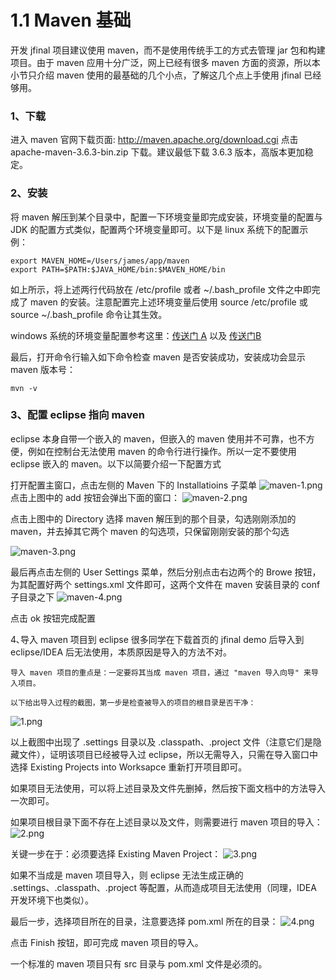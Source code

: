 # 1.1 Maven 基础
开发 jfinal 项目建议使用 maven，而不是使用传统手工的方式去管理 jar 包和构建项目。由于 maven 应用十分广泛，网上已经有很多 maven 方面的资源，所以本小节只介绍 maven 使用的最基础的几个小点，了解这几个点上手使用 jfinal 已经够用。

### 1、下载
   进入 maven 官网下载页面: http://maven.apache.org/download.cgi  点击 apache-maven-3.6.3-bin.zip 下载。建议最低下载 3.6.3 版本，高版本更加稳定。

### 2、安装
   将 maven 解压到某个目录中，配置一下环境变量即完成安装，环境变量的配置与 JDK 的配置方式类似，配置两个环境变量即可。以下是 linux 系统下的配置示例：
```
export MAVEN_HOME=/Users/james/app/maven
export PATH=$PATH:$JAVA_HOME/bin:$MAVEN_HOME/bin
```

如上所示，将上述两行代码放在 /etc/profile 或者 ~/.bash_profile 文件之中即完成了 maven 的安装。注意配置完上述环境变量后使用 source /etc/profile 或 source ~/.bash_profile 命令让其生效。

windows 系统的环境变量配置参考这里：[传送门 A](https://jingyan.baidu.com/article/ae97a646026306bbfd461dd6.html)  以及 
    [传送门B](https://jingyan.baidu.com/article/4f7d5712fb49321a201927bd.html)

最后，打开命令行输入如下命令检查 maven 是否安装成功，安装成功会显示 maven 版本号：
```
mvn -v
```

### 3、配置 eclipse 指向 maven
eclipse 本身自带一个嵌入的 maven，但嵌入的 maven 使用并不可靠，也不方便，例如在控制台无法使用 maven 的命令行进行操作。所以一定不要使用 eclipse 嵌入的 maven。以下以简要介绍一下配置方式


打开配置主窗口，点击左侧的 Maven 下的 Installatioins 子菜单
![maven-1.png](/1.1/1_20181130114319.png)
点击上图中的 add 按钮会弹出下面的窗口：
![maven-2.png](/1.1/1_20181130114543.png)




点击上图中的 Directory 选择 maven 解压到的那个目录，勾选刚刚添加的 maven，并去掉其它两个 maven 的勾选项，只保留刚刚安装的那个勾选

![maven-3.png](/1.1/1_20181130114659.png)



最后再点击左侧的 User Settings 菜单，然后分别点击右边两个的 Browe 按钮，为其配置好两个 settings.xml 文件即可，这两个文件在 maven 安装目录的 conf 子目录之下
![maven-4.png](/1.1/1_20181130114845.png)


点击 ok 按钮完成配置



4､导入 maven 项目到 eclipse
    很多同学在下载首页的 jfinal demo 后导入到 eclipse/IDEA 后无法使用，本质原因是导入的方法不对。

    导入 maven 项目的重点是：一定要将其当成 maven 项目，通过 "maven 导入向导" 来导入项目。

    以下给出导入过程的截图，第一步是检查被导入的项目的根目录是否干净：

![1.png](/1.1/1_20210429144424.png)

   以上截图中出现了 .settings 目录以及 .classpath、.project 文件（注意它们是隐藏文件），证明该项目已经被导入过 eclipse，所以无需导入，只需在导入窗口中选择 Existing Projects into Worksapce 重新打开项目即可。

   如果项目无法使用，可以将上述目录及文件先删掉，然后按下面文档中的方法导入一次即可。

   如果项目根目录下面不存在上述目录以及文件，则需要进行 maven 项目的导入：
![2.png](/1.1/1_20210429145210.png)


   关键一步在于：必须要选择 Existing Maven Project：
![3.png](/1.1/1_20210429145336.png)

   如果不当成是 maven 项目导入，则 eclipse 无法生成正确的 .settings、.classpath、.project 等配置，从而造成项目无法使用（同理，IDEA 开发环境下也类似）。

   最后一步，选择项目所在的目录，注意要选择 pom.xml 所在的目录：
![4.png](/1.1/1_20210429145828.png)

   点击 Finish 按钮，即可完成 maven 项目的导入。

   一个标准的 maven 项目只有 src 目录与 pom.xml 文件是必须的。
